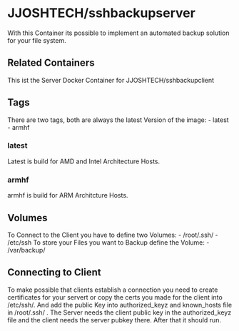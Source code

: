 # JJOSHTECH/sshbackupserver
With this Container its possible to implement an automated backup solution for your file system.

## Related Containers
This ist the Server Docker Container for JJOSHTECH/sshbackupclient

## Tags
There are two tags, both are always the latest Version of the image: - latest - armhf

### latest
Latest is build for AMD and Intel Architecture Hosts.

### armhf
armhf is build for ARM Architcture Hosts.

## Volumes
To Connect to the Client you have to define two Volumes: - /root/.ssh/ - /etc/ssh
To store your Files you want to Backup define the Volume: - /var/backup/

## Connecting to Client
To make possible that clients establish a connection you need to create certificates for your servert or copy the certs you made for the client into /etc/ssh/. And add the public Key into authorized_keyz and known_hosts file in /root/.ssh/ . The Server needs the client public key in the authorized_keyz file and the client needs the server pubkey there. After that it should run.